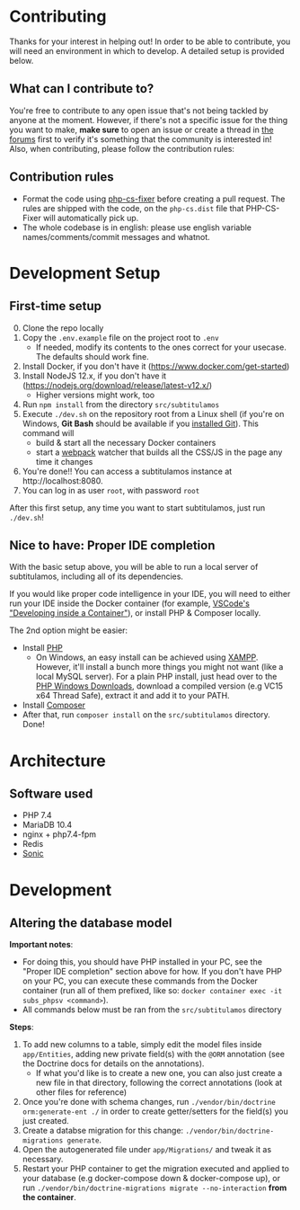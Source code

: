 # Contributing

Thanks for your interest in helping out! In order to be able to contribute, you will need an environment in which to develop. A detailed setup is provided below.

## What can I contribute to?

You're free to contribute to any open issue that's not being tackled by anyone at the moment. However, if there's not a specific issue for the thing you want to make, **make sure** to open an issue or create a thread in [the forums](https://foro.subtitulamos.tv) first to verify it's something that the community is interested in! Also, when contributing, please follow the contribution rules:

## Contribution rules

- Format the code using [php-cs-fixer](https://github.com/FriendsOfPHP/PHP-CS-Fixer) before creating a pull request. The rules are shipped with the code, on the `php-cs.dist` file that PHP-CS-Fixer will automatically pick up.
- The whole codebase is in english: please use english variable names/comments/commit messages and whatnot.

# Development Setup

## First-time setup

0. Clone the repo locally
1. Copy the `.env.example` file on the project root to `.env`
   - If needed, modify its contents to the ones correct for your usecase. The defaults should work fine.
2. Install Docker, if you don't have it (https://www.docker.com/get-started)
3. Install NodeJS 12.x, if you don't have it (https://nodejs.org/download/release/latest-v12.x/)
   - Higher versions might work, too
4. Run `npm install` from the directory `src/subtitulamos`
5. Execute `./dev.sh` on the repository root from a Linux shell (if you're on Windows, **Git Bash** should be available if you [installed Git](https://git-scm.com/)). This command will
   - build & start all the necessary Docker containers
   - start a [webpack](https://webpack.js.org/) watcher that builds all the CSS/JS in the page any time it changes
6. You're done!! You can access a subtitulamos instance at http://localhost:8080.
7. You can log in as user `root`, with password `root`

After this first setup, any time you want to start subtitulamos, just run `./dev.sh`!

## Nice to have: Proper IDE completion

With the basic setup above, you will be able to run a local server of subtitulamos, including all of its dependencies.

If you would like proper code intelligence in your IDE, you will need to either run your IDE inside the Docker container (for example, [VSCode's "Developing inside a Container"](https://code.visualstudio.com/docs/remote/containers)), or install PHP & Composer locally.

The 2nd option might be easier:

- Install [PHP](https://www.php.net/manual/en/install.php)
  - On Windows, an easy install can be achieved using [XAMPP](https://www.apachefriends.org/download.html). However, it'll install a bunch more things you might not want (like a local MySQL server). For a plain PHP install, just head over to the [PHP Windows Downloads](https://windows.php.net/download#php-7.4), download a compiled version (e.g VC15 x64 Thread Safe), extract it and add it to your PATH.
- Install [Composer](https://getcomposer.org/doc/00-intro.md)
- After that, run `composer install` on the `src/subtitulamos` directory. Done!

# Architecture

## Software used

- PHP 7.4
- MariaDB 10.4
- nginx + php7.4-fpm
- Redis
- [Sonic](https://github.com/valeriansaliou/sonic)

# Development

## Altering the database model

**Important notes**:

- For doing this, you should have PHP installed in your PC, see the "Proper IDE completion" section above for how. If you don't have PHP on your PC, you can execute these commands from the Docker container (run all of them prefixed, like so: `docker container exec -it subs_phpsv <command>`).
- All commands below must be ran from the `src/subtitulamos` directory

**Steps**:

1. To add new columns to a table, simply edit the model files inside `app/Entities`, adding new private field(s) with the `@ORM` annotation (see the Doctrine docs for details on the annotations).
   - If what you'd like is to create a new one, you can also just create a new file in that directory, following the correct annotations (look at other files for reference)
2. Once you're done with schema changes, run `./vendor/bin/doctrine orm:generate-ent ./` in order to create getter/setters for the field(s) you just created.
3. Create a databse migration for this change: `./vendor/bin/doctrine-migrations generate`.
4. Open the autogenerated file under `app/Migrations/` and tweak it as necessary.
5. Restart your PHP container to get the migration executed and applied to your database (e.g docker-compose down & docker-compose up), or run `./vendor/bin/doctrine-migrations migrate --no-interaction` **from the container**.
